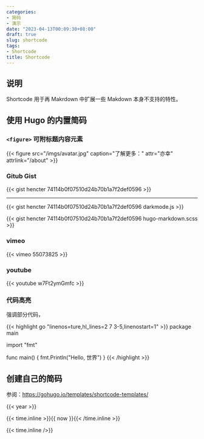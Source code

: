 ```yaml
---
categories:
- 简码
- 演示
date: "2023-04-13T00:09:30+08:00"
draft: true
slug: shortcode
tags:
- Shortcode
title: Shortcode
---
```


## 说明

Shortcode 用于再 Makrdown 中扩展一些 Makdown 本身不支持的特性。

## 使用 Hugo 的内置简码

### `<figure>` 可附标题内容元素

{{< figure src="/imgs/avatar.jpg" caption="了解更多：" attr="亦幸" attrlink="/about" >}}

### Gitub Gist

{{< gist hencter 74114b0f07510d24b70b1a7f2def0596 >}}

---

{{< gist hencter 74114b0f07510d24b70b1a7f2def0596   darkmode.js >}}

{{< gist hencter 74114b0f07510d24b70b1a7f2def0596  hugo-markdown.scss  >}}

### vimeo

{{< vimeo 55073825 >}}

### youtube

{{< youtube w7Ft2ymGmfc >}}

### 代码高亮

强调部分代码，

{{< highlight go "linenos=ture,hl_lines=2 7 3-5,linenostart=1" >}}
package main

import "fmt"

func main() {
fmt.Println("Hello, 世界")
}
{{< /highlight >}}

## 创建自己的简码

参阅：<https://gohugo.io/templates/shortcode-templates/>

{{< year >}}

{{< time.inline >}}{{ now }}{{< /time.inline >}}

{{< time.inline />}}
